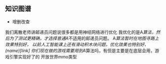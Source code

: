 ## 知识图谱
- 增删改查

我们离散老师讲邮递员问题说很多都是用神经网络进行优化
我优化的是A*算法，然后为了测试更精确，才选择普通A*不适用的邮递员问题。
A*算法暂时在地图寻路上效果特别好， 以前人工智能课上还有滑动积木块问题，优化效果也特别好、
(name)[link]
你们现在做的游戏需要用到A*算法吗，有但是主要是在底层会用，游戏引擎实现好了的
开放世界mmo类型